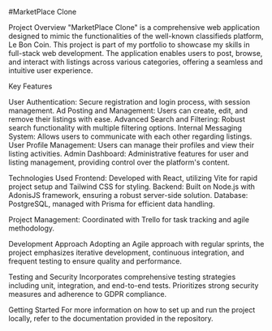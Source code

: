 #MarketPlace Clone

Project Overview "MarketPlace Clone" is a comprehensive web application designed to mimic the functionalities of the well-known classifieds platform, Le Bon Coin. This project is part of my portfolio to showcase my skills in full-stack web development. The application enables users to post, browse, and interact with listings across various categories, offering a seamless and intuitive user experience.

Key Features

User Authentication: Secure registration and login process, with session management. Ad Posting and Management: Users can create, edit, and remove their listings with ease. Advanced Search and Filtering: Robust search functionality with multiple filtering options. Internal Messaging System: Allows users to communicate with each other regarding listings. User Profile Management: Users can manage their profiles and view their listing activities. Admin Dashboard: Administrative features for user and listing management, providing control over the platform's content.

Technologies Used Frontend: Developed with React, utilizing Vite for rapid project setup and Tailwind CSS for styling. Backend: Built on Node.js with AdonisJS framework, ensuring a robust server-side solution. Database: PostgreSQL, managed with Prisma for efficient data handling.

Project Management: Coordinated with Trello for task tracking and agile methodology.

Development Approach Adopting an Agile approach with regular sprints, the project emphasizes iterative development, continuous integration, and frequent testing to ensure quality and performance.

Testing and Security Incorporates comprehensive testing strategies including unit, integration, and end-to-end tests. Prioritizes strong security measures and adherence to GDPR compliance.

Getting Started For more information on how to set up and run the project locally, refer to the documentation provided in the repository.
